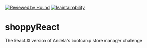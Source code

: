 [![Reviewed by Hound](https://img.shields.io/badge/Reviewed_by-Hound-8E64B0.svg)](https://houndci.com)  [![Maintainability](https://api.codeclimate.com/v1/badges/547eec8139214d32145c/maintainability)](https://codeclimate.com/github/tosinibrahim96/shoppyReact/maintainability)

# shoppyReact

The ReactJS version of Andela's bootcamp store manager challenge
